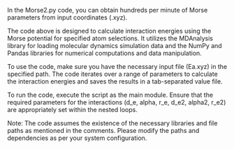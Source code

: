 In the Morse2.py code, you can obtain hundreds per minute of Morse parameters from input coordinates (.xyz).

The code above is designed to calculate interaction energies using the Morse potential for specified atom selections. It utilizes the MDAnalysis library for loading molecular dynamics simulation data and the NumPy and Pandas libraries for numerical computations and data manipulation.

To use the code, make sure you have the necessary input file (Ea.xyz) in the specified path. The code iterates over a range of parameters to calculate the interaction energies and saves the results in a tab-separated value file.

To run the code, execute the script as the main module. Ensure that the required parameters for the interactions (d_e, alpha, r_e, d_e2, alpha2, r_e2) are appropriately set within the nested loops.

Note: The code assumes the existence of the necessary libraries and file paths as mentioned in the comments. Please modify the paths and dependencies as per your system configuration.
